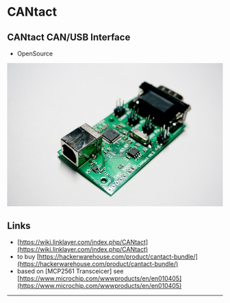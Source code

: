 # CANtact

## CANtact CAN/USB Interface

* OpenSource

![](<../../.gitbook/assets/grafik (1).png>)

## Links

* [https://wiki.linklayer.com/index.php/CANtact](https://wiki.linklayer.com/index.php/CANtact)
* to buy [https://hackerwarehouse.com/product/cantact-bundle/](https://hackerwarehouse.com/product/cantact-bundle/)
* based on \[MCP2561 Transceicer] see [https://www.microchip.com/wwwproducts/en/en010405](https://www.microchip.com/wwwproducts/en/en010405)

****
